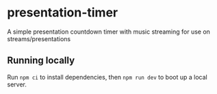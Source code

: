 # presentation-timer

A simple presentation countdown timer with music streaming for use on streams/presentations

## Running locally

Run `npm ci` to install dependencies, then `npm run dev` to boot up a local server.
